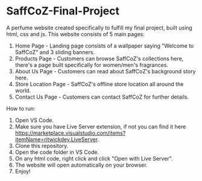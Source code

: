 # SaffCoZ-Final-Project
A perfume website created specifically to fulfill my final project, built using html, css and js. This website consists of 5 main pages:
1. Home Page - Landing page consists of a wallpaper saying "Welcome to SaffCoZ" and 3 sliding banners.
2. Products Page - Customers can browse SaffCoZ's collections here, there's a page built specifically for women/men's fragrances.
3. About Us Page - Customers can read about SaffCoZ's background story here.
4. Store Location Page - SaffCoZ's offline store location all around the world.
5. Contact Us Page - Customers can contact SaffCoZ for further details.

How to run:
1. Open VS Code.
2. Make sure you have Live Server extension, if not you can find it here https://marketplace.visualstudio.com/items?itemName=ritwickdey.LiveServer.
3. Clone this repository.
4. Open the code folder in VS Code.
5. On any html code, right click and click "Open with Live Server".
6. The website will open automatically on your browser.
7. Enjoy!
